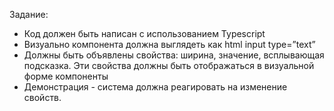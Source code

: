 Задание:

- Код должен быть написан с использованием Typescript 
- Визуально компонента должна выглядеть как html input type=”text”
- Должны быть объявлены свойства: ширина, значение, всплывающая подсказка. Эти свойства должны быть отображаться в визуальной форме компоненты
- Демонстрация - система должна реагировать на изменение свойств.